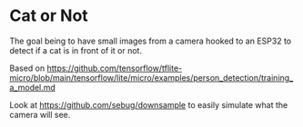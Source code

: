 # Cat or Not
The goal being to have small images from a camera hooked to an ESP32 to
detect if a cat is in front of it or not.

Based on https://github.com/tensorflow/tflite-micro/blob/main/tensorflow/lite/micro/examples/person_detection/training_a_model.md

Look at https://github.com/sebug/downsample to easily simulate what the
camera will see.
